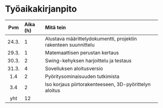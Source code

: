 # Työaikakirjanpito

| Pvm | Aika (h) | Mitä tein  |
| :----:|:-----| :-----|
| 24.3. | 1    | Alustava määrittelydokumentti, projektin rakenteen suunnittelu |
| 29.3. | 1    | Matemaattisen perustan kertaus |
| 30.3. | 2    | Swing-kehyksen harjoittelu ja testaus |
| 31.3. | 4    | Sovelluksen aloitusversio |
| 1.4   | 2    | Pyöritysominaisuuden tutkimista |
| 3.4   | 2    | Iso korjaus piirtorakenteeseen, 3D-pyörittelyn aloitus |
| yht   | 12    | | 
